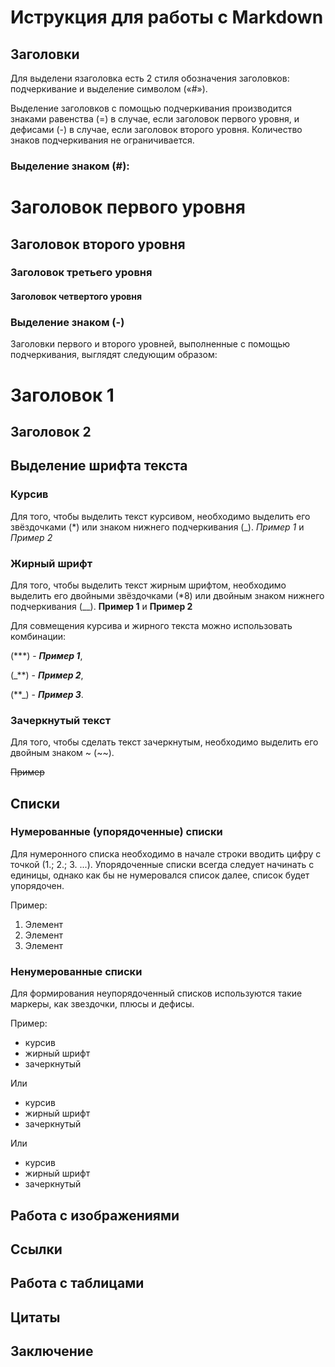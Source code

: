 # Иструкция для работы с Markdown

## Заголовки 

Для выделени язаголовка есть  2 стиля обозначения заголовков: подчеркивание и выделение символом («#»). 

Выделение заголовков с помощью подчеркивания производится знаками равенства (=) в случае, если заголовок первого уровня, и дефисами (-) в случае, если заголовок второго уровня. Количество знаков подчеркивания не ограничивается. 

### Выделение знаком (#):
# Заголовок первого уровня
## Заголовок второго уровня
### Заголовок третьего уровня
#### Заголовок четвертого уровня

### Выделение знаком (-)
Заголовки первого и второго уровней, выполненные с помощью подчеркивания, выглядят следующим образом:

Заголовок 1
===================
Заголовок 2
-------------------


## Выделение шрифта текста

### Курсив
Для того, чтобы выделить текст курсивом, необходимо выделить его звёздочками (*) или знаком нижнего подчеркивания (_). 
*Пример 1* и _Пример 2_

### Жирный шрифт

Для того, чтобы выделить  текст жирным шрифтом, необходимо выделить его двойными звёздочками (*8) или двойным знаком нижнего подчеркивания (__). 
**Пример 1** и __Пример 2__

Для совмещения курсива и жирного текста можно использовать комбинации:

(***) - ***Пример 1***, 

(_**) -  _**Пример 2**_,

(**_) - **_Пример 3_**.

### Зачеркнутый текст

Для того, чтобы сделать текст зачеркнутым, необходимо выделить его двойным знаком ~ (~~).

~~Пример~~

## Списки

### Нумерованные (упорядоченные)  списки

Для нумеронного списка необходимо в начале строки вводить цифру с точкой (1.; 2.; 3. ...). Упорядоченные списки всегда следует начинать с единицы, однако как бы не нумеровался список далее, список будет упорядочен.

Пример:

1. Элемент
1. Элемент
1. Элемент

### Ненумерованные списки

Для формирования неупорядоченный списков используются такие маркеры, как звездочки, плюсы и дефисы.

Пример:

* курсив
* жирный шрифт
* зачеркнутый

Или 

- курсив
- жирный шрифт
- зачеркнутый

Или 
+ курсив
+ жирный шрифт
+ зачеркнутый

## Работа с изображениями 

## Ссылки

## Работа с таблицами 

## Цитаты

## Заключение